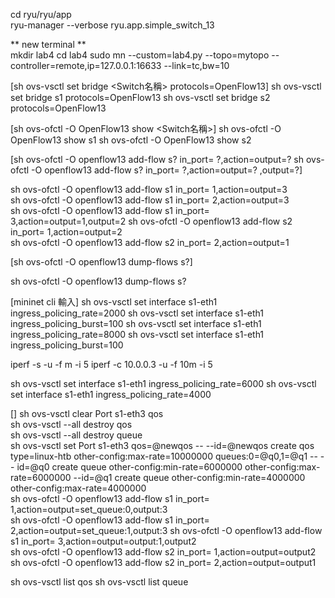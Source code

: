 
cd   ryu/ryu/app  
ryu-manager --verbose ryu.app.simple_switch_13  

** new terminal **  
mkdir lab4
cd lab4
sudo mn --custom=lab4.py --topo=mytopo --controller=remote,ip=127.0.0.1:16633 --link=tc,bw=10

[sh ovs-vsctl set bridge <Switch名稱> protocols=OpenFlow13]
sh ovs-vsctl set bridge s1 protocols=OpenFlow13
sh ovs-vsctl set bridge s2 protocols=OpenFlow13

[sh ovs-ofctl -O OpenFlow13 show <Switch名稱>]
sh ovs-ofctl -O OpenFlow13 show s1
sh ovs-ofctl -O OpenFlow13 show s2

[sh ovs-ofctl -O openflow13 add-flow s? in_port= ?,action=output=?
sh ovs-ofctl -O openflow13 add-flow s? in_port= ?,action=output=? ,output=?]

sh ovs-ofctl -O openflow13 add-flow s1 in_port= 1,action=output=3  
sh ovs-ofctl -O openflow13 add-flow s1 in_port= 2,action=output=3  
sh ovs-ofctl -O openflow13 add-flow s1 in_port= 3,action=output=1,output=2
sh ovs-ofctl -O openflow13 add-flow s2 in_port= 1,action=output=2  
sh ovs-ofctl -O openflow13 add-flow s2 in_port= 2,action=output=1  

[sh ovs-ofctl -O openflow13 dump-flows s?]

sh ovs-ofctl -O openflow13 dump-flows s?

[mininet cli 輸入]
sh ovs-vsctl set interface s1-eth1 ingress_policing_rate=2000
sh ovs-vsctl set interface s1-eth1 ingress_policing_burst=100
sh ovs-vsctl set interface s1-eth1 ingress_policing_rate=8000
sh ovs-vsctl set interface s1-eth1 ingress_policing_burst=100

iperf -s -u -f m -i 5 
iperf -c 10.0.0.3 -u -f 10m -i 5 

sh ovs-vsctl set interface s1-eth1 ingress_policing_rate=6000
sh ovs-vsctl set interface s1-eth1 ingress_policing_rate=4000

[]
sh ovs-vsctl clear Port s1-eth3 qos  
sh ovs-vsctl --all destroy qos  
sh ovs-vsctl --all destroy queue  
sh ovs-vsctl set Port s1-eth3 qos=@newqos -- --id=@newqos create qos type=linux-htb other-config:max-rate=10000000 queues:0=@q0,1=@q1 -- -- id=@q0 create queue other-config:min-rate=6000000 other-config:max-rate=6000000 --id=@q1 create queue other-config:min-rate=4000000 other-config:max-rate=4000000  
sh ovs-ofctl -O openflow13 add-flow s1 in_port= 1,action=output=set_queue:0,output:3  
sh ovs-ofctl -O openflow13 add-flow s1 in_port= 2,action=output=set_queue:1,output:3 
sh ovs-ofctl -O openflow13 add-flow s1 in_port= 3,action=output=output:1,output2  
sh ovs-ofctl -O openflow13 add-flow s2 in_port= 1,action=output=output2     
sh ovs-ofctl -O openflow13 add-flow s2 in_port= 2,action=output=output1  

sh ovs-vsctl list qos
sh ovs-vsctl list queue
